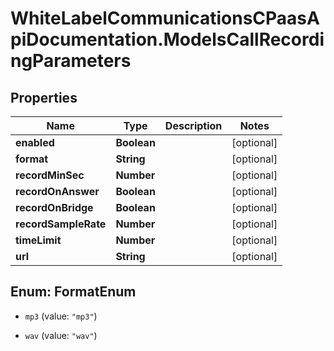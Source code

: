# WhiteLabelCommunicationsCPaasApiDocumentation.ModelsCallRecordingParameters

## Properties

Name | Type | Description | Notes
------------ | ------------- | ------------- | -------------
**enabled** | **Boolean** |  | [optional] 
**format** | **String** |  | [optional] 
**recordMinSec** | **Number** |  | [optional] 
**recordOnAnswer** | **Boolean** |  | [optional] 
**recordOnBridge** | **Boolean** |  | [optional] 
**recordSampleRate** | **Number** |  | [optional] 
**timeLimit** | **Number** |  | [optional] 
**url** | **String** |  | [optional] 



## Enum: FormatEnum


* `mp3` (value: `"mp3"`)

* `wav` (value: `"wav"`)




